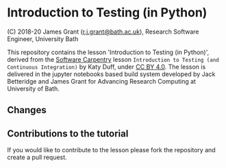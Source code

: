 # Introduction to Testing (in Python)

(C) 2018-20 James Grant (r.j.grant@bath.ac.uk), Research Software Engineer, University Bath

This repository contains the lesson 'Introduction to Testing (in Python)', derived from the [Software Carpentry](https://software-carpentry.org/) lesson `Introduction to Testing (and Continuous Integration)` by Katy Duff, under [CC BY 4.0](https://creativecommons.org/licenses/by/4.0/).
The lesson is delivered in the jupyter notebooks based build system developed by Jack Betteridge and James Grant for Advancing Research Computing at University of Bath.

## Changes



## Contributions to the tutorial

If you would like to contribute to the lesson please fork the repository and create a pull request.
